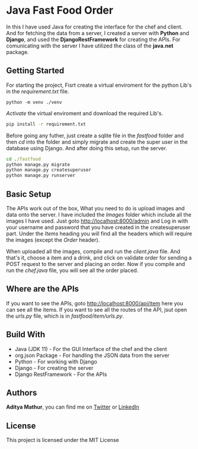 # Java Fast Food Order

In this I have used Java for creating the interface for the chef and client. And for fetching the data from a server, I created a server with **Python** and **Django**, and used the **DjangoRestFramework** for creating the APIs. For comunicating with the server I have utilized the class of the **java.net** package.

## Getting Started

For starting the project, Fisrt create a virtual enviroment for the python Lib's in the *requirement.txt* file.

```
python -m venv ./venv
```

*Activate* the virtual enviroment and download the required Lib's.

``` cmd
pip install -r requirement.txt
```

Before going any futher, just create a sqlite file in the *fastfood* folder and then *cd* into the folder and simply migrate and create the super user in the database using Django.
And after doing this setup, run the server.

``` cmd
cd ./fastfood
python manage.py migrate
python manage.py createsuperuser
python manage.py runserver
```

## Basic Setup

The APIs work out of the box, What you need to do is upload images and data onto the server. I have included the *Images* folder which include all the images I have used. Just goto <http://localhost:8000/admin> and Log in with your username and password that you have created in the createsuperuser part. Under the *Items* heading you will find all the headers which will require the images (except the *Order* header).

When uploaded all the images, compile and run the *client.java* file. And that's it, choose a item and a drink, and click on validate order for sending a POST request to the server and placing an order. Now if you compile and run the *chef.java* file, you will see all the order placed.

## Where are the APIs

If you want to see the APIs, goto <http://localhost:8000/api/item> here you can see all the items. If you want to see all the routes of the API, jsut open the *urls.py* file, which is in *fastfood/item/urls.py*.

## Build With

- Java (JDK 11) - For the GUI Interface of the chef and the client
- org.json Package - For handling the JSON data from the server
- Python - For working with Django
- Django - For creating the server
- Django RestFramework - For the APIs

## Authors

**Aditya Mathur**, you can find me on [Twitter](https://twitter.com/mathuraditya7) or [LinkedIn](https://www.linkedin.com/in/aditya-mathur-7240/)

## License

This project is licensed under the MIT License
